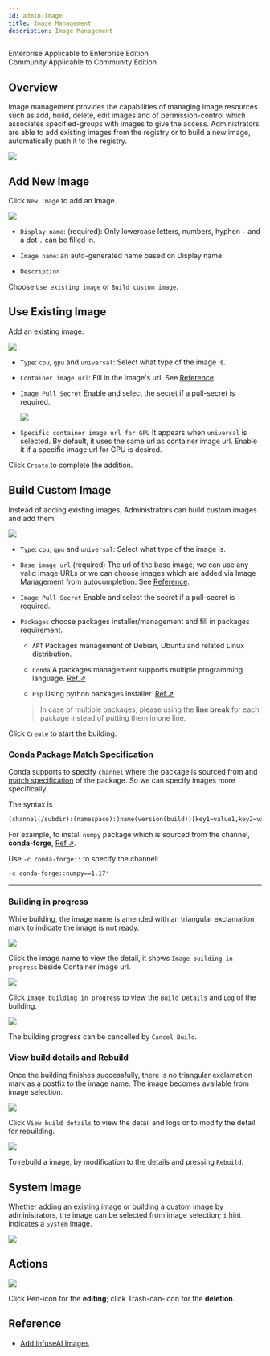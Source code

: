 ```yaml
---
id: admin-image
title: Image Management
description: Image Management
---
```


<div class="label-sect">
  <div class="ee-only tooltip">Enterprise
    <span class="tooltiptext">Applicable to Enterprise Edition</span>
  </div>
  <div class="ce-only tooltip">Community
    <span class="tooltiptext">Applicable to Community Edition</span>
  </div>
</div>

## Overview

Image management provides the capabilities of managing image resources such as add, build, delete, edit images and of permission-control which associates specified-groups with images to give the access. Administrators are able to add existing images from the registry or to build a new image, automatically push it to the registry.


![](assets/image_3_v26.png)

## Add New Image

Click `New Image` to add an Image.

![](assets/group-image-info.png)

+ `Display name`: (required): Only lowercase letters, numbers, hyphen `-` and a dot `.` can be filled in.

+ `Image name`: an auto-generated name based on Display name.

+ `Description`

Choose `Use existing image` or `Build custom image`.

## Use Existing Image

Add an existing image.

![](assets/group-image-existing.png)

+ `Type`: `cpu`, `gpu` and `universal`: Select what type of the image is.

+ `Container image url`: Fill in the Image's url. See [Reference](#reference).

+ `Image Pull Secret` Enable and select the secret if a pull-secret is required.

   ![](assets/images_pull_secret_v26.png)

+ `Specific container image url for GPU` It appears when `universal` is selected. By default, it uses the same url as container image url. Enable it if a specific image url for GPU is desired.

Click `Create` to complete the addition.


## Build Custom Image

Instead of adding existing images, Administrators can build custom images and add them.

![](assets/group-image-custom.png)

+ `Type`: `cpu`, `gpu` and `universal`: Select what type of the image is.

+ `Base image url` (required) The url of the base image; we can use any valid image URLs or we can choose images which are added via Image Management from autocompletion. See [Reference](#reference).

+ `Image Pull Secret` Enable and select the secret if a pull-secret is required.

+ `Packages` choose packages installer/management and fill in packages requirement.

  + `APT` Packages management of Debian, Ubuntu and related Linux distribution.

  + `Conda` A packages management supports multiple programming language. [Ref.&neArr;](https://docs.conda.io/projects/conda/en/latest/user-guide/tasks/manage-pkgs.html#installing-packages)

  + `Pip`  Using python packages installer. [Ref.&neArr;](https://packaging.python.org/tutorials/installing-packages/#use-pip-for-installing)

  >In case of multiple packages, please using the **line break** for each package instead of putting them in one line.

Click `Create` to start the building.

### Conda Package Match Specification

Conda supports to specify `channel` where the package is sourced from and [match specification](https://docs.conda.io/projects/conda-build/en/latest/resources/package-spec.html#package-match-specifications) of the package. So we can specify images more specifically. 

The syntax is 

```txt
(channel(/subdir):(namespace):)name(version(build))[key1=value1,key2=value2]
```

For example, to install `numpy` package which is sourced from the channel, **conda-forge**, [Ref.&neArr;](https://anaconda.org/conda-forge/numpy).

Use `-c conda-forge::` to specify the channel:

```bash
-c conda-forge::numpy==1.17*
```

---

### Building in progress

While building, the image name is amended with an triangular exclamation mark to indicate the image is not ready.

![](assets/group-image-not-ready.png)


Click the image name to view the detail, it shows `Image building in progress` beside Container image url.

![](assets/group-image-building.png)

Click `Image building in progress` to view the `Build Details` and `Log` of the building.

![](assets/group-image-building-detail.png)

The building progress can be cancelled by `Cancel Build`.


### View build details and Rebuild

Once the building finishes successfully, there is no triangular exclamation mark as a postfix to the image name. The image becomes available from image selection.

![](assets/group-image-built.png)

Click `View build details` to view the detail and logs or to modify the detail for rebuilding.

![](assets/group-image-rebuild.png)


To rebuild a image, by modification to the details and pressing `Rebuild`.


## System Image

Whether adding an existing image or building a custom image by administrators, the image can be selected from image selection; `i` hint indicates a `System` image.

![](assets/system-image-selection.png)

## Actions

![](assets/actions.png)

Click Pen-icon for the **editing**; click Trash-can-icon for the **deletion**.

## Reference

+ [Add InfuseAI Images](../quickstart/add-infuseai-image)
  